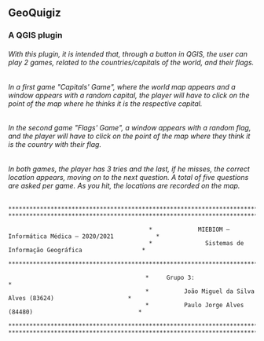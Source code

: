 
## GeoQuigiz 
### A QGIS plugin

###### With this plugin, it is intended that, through a button in QGIS, the user can play 2 games, related to the countries/capitals of the world, and their flags.

###### In a first game "Capitals' Game", where the world map appears and a window appears with a random capital, the player will have to click on the point of the map where he thinks it is the respective capital.

###### In the second game "Flags' Game", a window appears with a random flag, and the player will have to click on the point of the map where they think it is the country with their flag. 

###### In both games, the player has 3 tries and the last, if he misses, the correct location appears, moving on to the next question. A total of five questions are asked per game. As you hit, the locations are recorded on the map.


```                                 
************************************************************************************************************************************
******************************************************************************************************************************
                                                                
                                        *             MIEBIOM – Informática Médica – 2020/2021            *
                                        *               Sistemas de Informação Geográfica                 *
 
****************************************************************************************************************************
 
                                       *     Grupo 3:                                                    *
                                       *          João Miguel da Silva Alves (83624)                     *
                                       *          Paulo Jorge Alves (84480)                              *
 
**************************************************************************************************************************
*************************************************************************************************************************
``` 

